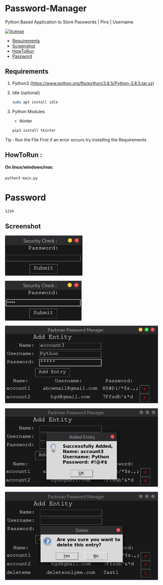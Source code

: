 # Password-Manager
Python Based Application to Store Passwords | Pins | Username 

[![license](http://img.shields.io/badge/license-Apache%20v2-orange.svg)](https://github.com/Packman-lab/Password-Manager/blob/master/LICENSE)

- [Requirements](#requirements)
- [Screenshot](#screenshot)
- [HowToRun](#howToRun)
- [Password](#Password)




## Requirements
1. Python3 
   (https://www.python.org/ftp/python/3.8.5/Python-3.8.5.tar.xz)

2. Idle (optional)
    ```sh
    sudo apt install idle
    ```
3. Python Modules
    * tkinter
    ```sh
    pip3 install tkinter
    ```
    
Tip : Run the File First if an error occurs try installing the Requirements

## HowToRun : 

#### On linux/windows/mac
```sh
python3 main.py
```
# Password
```sh
1234
```


## Screenshot

![image](https://raw.githubusercontent.com/Packman-lab/Password-Manager/master/Screenshots/Image_1.png)

![image](https://raw.githubusercontent.com/Packman-lab/Password-Manager/master/Screenshots/Image_2.png)

![image](https://raw.githubusercontent.com/Packman-lab/Password-Manager/master/Screenshots/Image_3.png)

![image](https://raw.githubusercontent.com/Packman-lab/Password-Manager/master/Screenshots/Image_4.png)

![image](https://raw.githubusercontent.com/Packman-lab/Password-Manager/master/Screenshots/Image_5.png)
